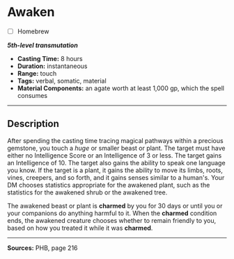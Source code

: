 # Awaken
- [ ] Homebrew

***5th-level transmutation***
- **Casting Time:** 8 hours
- **Duration:** instantaneous
- **Range:** touch
- **Tags:** verbal, somatic, material
- **Material Components:** an agate worth at least 1,000 gp, which the spell consumes

---

## Description
After spending the casting time tracing magical pathways within a precious gemstone, you touch a *huge* or smaller beast or plant.
The target must have either no Intelligence Score or an Intelligence of 3 or less.
The target gains an Intelligence of 10.
The target also gains the ability to speak one language you know.
If the target is a plant, it gains the ability to move its limbs, roots, vines, creepers, and so forth, and it gains senses similar to a human's.
Your DM chooses statistics appropriate for the awakened plant, such as the statistics for the awakened shrub or the awakened tree.

The awakened beast or plant is **charmed** by you for 30 days or until you or your companions do anything harmful to it.
When the **charmed** condition ends, the awakened creature chooses whether to remain friendly to you, based on how you treated it while it was **charmed**.

---

**Sources:** PHB, page 216
